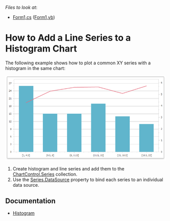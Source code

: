 
*Files to look at*:
- [Form1,cs](./CS/Form1.cs) ([Form1,vb](./VB/Form1.vb))

# How to Add a Line Series to a Histogram Chart

The following example shows how to plot a common XY series with a histogram in the same chart:

![](images/histogram-chart.png)

1. Create histogram and line series and add them to the [ChartControl.Series](https://docs.devexpress.com/WindowsForms/DevExpress.XtraCharts.ChartControl.Series) collection.
2. Use the [Series.DataSource](https://docs.devexpress.com/CoreLibraries/DevExpress.XtraCharts.Series.DataSource) property to bind each series to an individual data source.

## Documentation

- [Histogram](https://docs.devexpress.com/WindowsForms/400824/controls-and-libraries/chart-control/data-representation/histogram)
